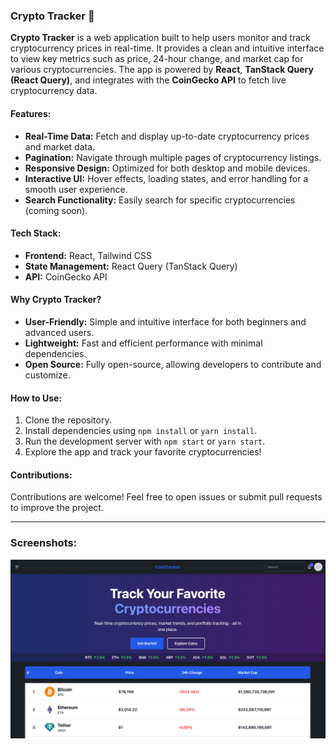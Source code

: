 ### Crypto Tracker 🚀

**Crypto Tracker** is a web application built to help users monitor and track cryptocurrency prices in real-time. It provides a clean and intuitive interface to view key metrics such as price, 24-hour change, and market cap for various cryptocurrencies. The app is powered by **React**, **TanStack Query (React Query)**, and integrates with the **CoinGecko API** to fetch live cryptocurrency data.

#### Features:

- **Real-Time Data:** Fetch and display up-to-date cryptocurrency prices and market data.
- **Pagination:** Navigate through multiple pages of cryptocurrency listings.
- **Responsive Design:** Optimized for both desktop and mobile devices.
- **Interactive UI:** Hover effects, loading states, and error handling for a smooth user experience.
- **Search Functionality:** Easily search for specific cryptocurrencies (coming soon).

#### Tech Stack:

- **Frontend:** React, Tailwind CSS
- **State Management:** React Query (TanStack Query)
- **API:** CoinGecko API

#### Why Crypto Tracker?

- **User-Friendly:** Simple and intuitive interface for both beginners and advanced users.
- **Lightweight:** Fast and efficient performance with minimal dependencies.
- **Open Source:** Fully open-source, allowing developers to contribute and customize.

#### How to Use:

1. Clone the repository.
2. Install dependencies using `npm install` or `yarn install`.
3. Run the development server with `npm start` or `yarn start`.
4. Explore the app and track your favorite cryptocurrencies!

#### Contributions:

Contributions are welcome! Feel free to open issues or submit pull requests to improve the project.

---

### Screenshots:

![Alt text](image-1.png)
